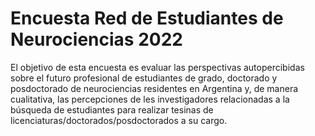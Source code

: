 # Encuesta Red de Estudiantes de Neurociencias 2022
El objetivo de esta encuesta es evaluar las perspectivas autopercibidas sobre el futuro profesional de estudiantes de grado, doctorado y posdoctorado de neurociencias residentes en Argentina y, de manera cualitativa, las percepciones de les investigadores relacionadas a la búsqueda de estudiantes para realizar tesinas de licenciaturas/doctorados/posdoctorados a su cargo.
